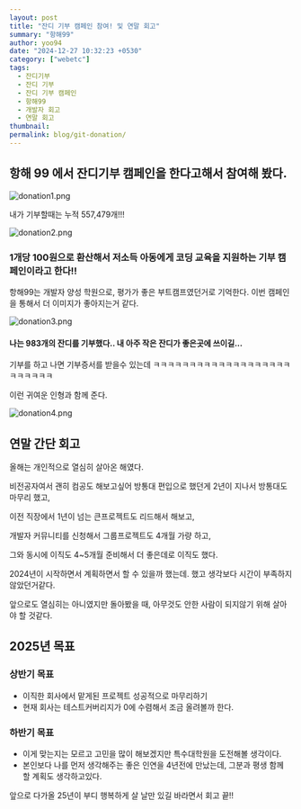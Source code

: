 ```yaml
---
layout: post
title: "잔디 기부 캠페인 참여! 및 연말 회고"
summary: "항해99"
author: yoo94
date: "2024-12-27 10:32:23 +0530"
category: ["webetc"]
tags:
  - 잔디기부
  - 잔디 기부
  - 잔디 기부 캠페인
  - 항해99
  - 개발자 회고
  - 연말 회고
thumbnail:
permalink: blog/git-donation/
---
```


## 항해 99 에서 잔디기부 캠페인을 한다고해서 참여해 봤다.

<img src="/blog/postImg/donation1.png" alt="donation1.png" style="max-width:100%;">

내가 기부할때는 누적 557,479개!!!

<img src="/blog/postImg/donation2.png" alt="donation2.png" style="max-width:100%;">

### 1개당 100원으로 환산해서 저소득 아동에게 코딩 교육을 지원하는 기부 캠페인이라고 한다!!

항해99는 개발자 양성 학원으로, 평가가 좋은 부트캠프였던거로 기억한다.
이번 캠페인을 통해서 더 이미지가 좋아지는거 같다.

<img src="/blog/postImg/donation3.png" alt="donation3.png" style="max-width:100%;">

#### 나는 983개의 잔디를 기부했다.. 내 아주 작은 잔디가 좋은곳에 쓰이길...

기부를 하고 나면 기부증서를 받을수 있는데
ㅋㅋㅋㅋㅋㅋㅋㅋㅋㅋㅋㅋㅋㅋㅋㅋㅋㅋㅋㅋㅋㅋㅋㅋㅋ

이런 귀여운 인형과 함께 준다.

<img src="/blog/postImg/donation4.png" alt="donation4.png" style="max-width:100%;">

## 연말 간단 회고

올해는 개인적으로 열심히 살아온 해였다.

비전공자여서 괜히 컴공도 해보고싶어 방통대 편입으로 했던게 2년이 지나서 방통대도 마무리 했고,

이전 직장에서 1년이 넘는 큰프로젝트도 리드해서 해보고,

개발자 커뮤니티를 신청해서 그룹프로젝트도 4개월 가량 하고,

그와 동시에 이직도 4~5개월 준비해서 더 좋은데로 이직도 했다.

2024년이 시작하면서 계획하면서 할 수 있을까 했는데. 했고 생각보다 시간이 부족하지 않았던거같다.

앞으로도 열심히는 아니였지만 돌아봤을 때, 아무것도 안한 사람이 되지않기 위해 살아야 할 것같다.

## 2025년 목표

### 상반기 목표

- 이직한 회사에서 맡게된 프로젝트 성공적으로 마무리하기
- 현재 회사는 테스트커버리지가 0에 수렴해서 조금 올려볼까 한다.

### 하반기 목표

- 이게 맞는지는 모르고 고민을 많이 해보겠지만 특수대학원을 도전해볼 생각이다.
- 본인보다 나를 먼저 생각해주는 좋은 인연을 4년전에 만났는데, 그분과 평생 함께 할 계획도 생각하고있다.

앞으로 다가올 25년이 부디 행복하게 살 날만 있길 바라면서 회고 끝!!
